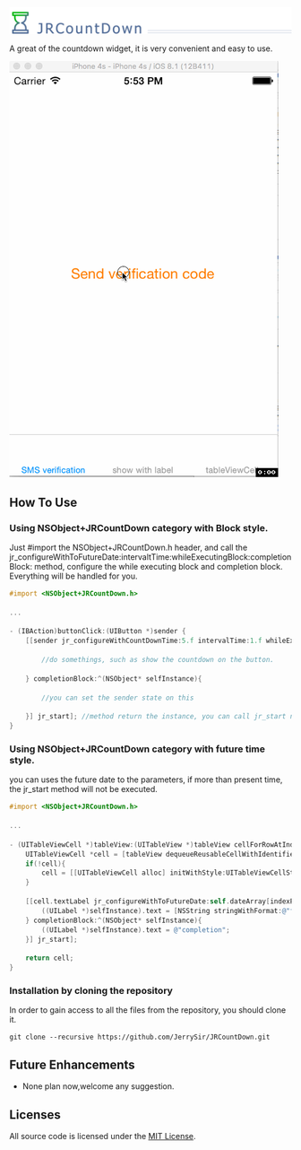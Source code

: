 ![](Logo/header.png)

A great of the countdown widget, it is very convenient and easy to use.

![enter image description here](Logo/exhibition.gif)

How To Use
----------

### Using NSObject+JRCountDown category with Block style.

Just #import the NSObject+JRCountDown.h header, and call the jr_configureWithToFutureDate:intervaltTime:whileExecutingBlock:completionBlock:
method, configure the while executing block and completion block. Everything will be
handled for you.

```objective-c
#import <NSObject+JRCountDown.h>

...

- (IBAction)buttonClick:(UIButton *)sender {
    [[sender jr_configureWithCountDownTime:5.f intervalTime:1.f whileExecutingBlock:^(NSObject* selfInstance, CGFloat SurplusSec) {

        //do somethings, such as show the countdown on the button.

    } completionBlock:^(NSObject* selfInstance){
        
    	//you can set the sender state on this

    }] jr_start]; //method return the instance, you can call jr_start nethod to start at the same time.
}
```

### Using NSObject+JRCountDown category with future time style.

you can uses the future date to the parameters, if more than present time, the jr_start method will not be executed.

```objective-c
#import <NSObject+JRCountDown.h>

...

- (UITableViewCell *)tableView:(UITableView *)tableView cellForRowAtIndexPath:(NSIndexPath *)indexPath {
    UITableViewCell *cell = [tableView dequeueReusableCellWithIdentifier:@"cell"];
    if(!cell){
        cell = [[UITableViewCell alloc] initWithStyle:UITableViewCellStyleDefault reuseIdentifier:@"cell"];
    }
    
    [[cell.textLabel jr_configureWithToFutureDate:self.dateArray[indexPath.row] intervaltTime:0.1f whileExecutingBlock:^(NSObject* selfInstance, CGFloat SurplusSec) {
        ((UILabel *)selfInstance).text = [NSString stringWithFormat:@"future time countdown %f second", SurplusSec];
    } completionBlock:^(NSObject* selfInstance){
        ((UILabel *)selfInstance).text = @"completion";
    }] jr_start];
    
    return cell;
}
```

### Installation by cloning the repository

In order to gain access to all the files from the repository, you should clone it.
```
git clone --recursive https://github.com/JerrySir/JRCountDown.git
```

Future Enhancements
-------------------

- None plan now,welcome any suggestion.

## Licenses

All source code is licensed under the [MIT License](https://raw.githubusercontent.com/JerrySir/JRCountDown/master/LICENSE).
